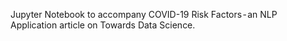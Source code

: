 Jupyter Notebook to accompany COVID-19 Risk Factors - an NLP Application article on Towards Data Science.
